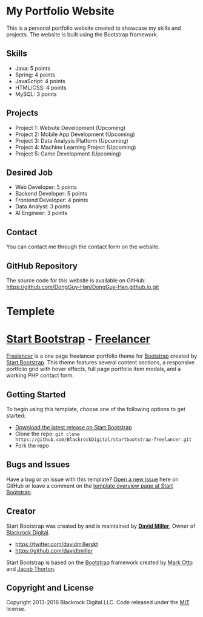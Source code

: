 # My Portfolio Website

This is a personal portfolio website created to showcase my skills and projects. The website is built using the Bootstrap framework.

## Skills

- Java: 5 points
- Spring: 4 points
- JavaScript: 4 points
- HTML/CSS: 4 points
- MySQL: 3 points

## Projects

- Project 1: Website Development (Upcoming)
- Project 2: Mobile App Development (Upcoming)
- Project 3: Data Analysis Platform (Upcoming)
- Project 4: Machine Learning Project (Upcoming)
- Project 5: Game Development (Upcoming)

## Desired Job

- Web Developer: 5 points
- Backend Developer: 5 points
- Frontend Developer: 4 points
- Data Analyst: 3 points
- AI Engineer: 3 points

## Contact

You can contact me through the contact form on the website.

## GitHub Repository

The source code for this website is available on GitHub: https://github.com/DongGuy-Han/DongGuy-Han.github.io.git


# Templete
# [Start Bootstrap](http://startbootstrap.com/) - [Freelancer](http://startbootstrap.com/template-overviews/freelancer/)

[Freelancer](http://startbootstrap.com/template-overviews/freelancer/) is a one page freelancer portfolio theme for [Bootstrap](http://getbootstrap.com/) created by [Start Bootstrap](http://startbootstrap.com/). This theme features several content sections, a responsive portfolio grid with hover effects, full page portfolio item modals, and a working PHP contact form.

## Getting Started

To begin using this template, choose one of the following options to get started:
* [Download the latest release on Start Bootstrap](http://startbootstrap.com/template-overviews/freelancer/)
* Clone the repo: `git clone https://github.com/BlackrockDigital/startbootstrap-freelancer.git`
* Fork the repo

## Bugs and Issues

Have a bug or an issue with this template? [Open a new issue](https://github.com/BlackrockDigital/startbootstrap-freelancer/issues) here on GitHub or leave a comment on the [template overview page at Start Bootstrap](http://startbootstrap.com/template-overviews/freelancer/).

## Creator

Start Bootstrap was created by and is maintained by **[David Miller](http://davidmiller.io/)**, Owner of [Blackrock Digital](http://blackrockdigital.io/).

* https://twitter.com/davidmillerskt
* https://github.com/davidtmiller

Start Bootstrap is based on the [Bootstrap](http://getbootstrap.com/) framework created by [Mark Otto](https://twitter.com/mdo) and [Jacob Thorton](https://twitter.com/fat).

## Copyright and License

Copyright 2013-2016 Blackrock Digital LLC. Code released under the [MIT](https://github.com/BlackrockDigital/startbootstrap-freelancer/blob/gh-pages/LICENSE) license.
